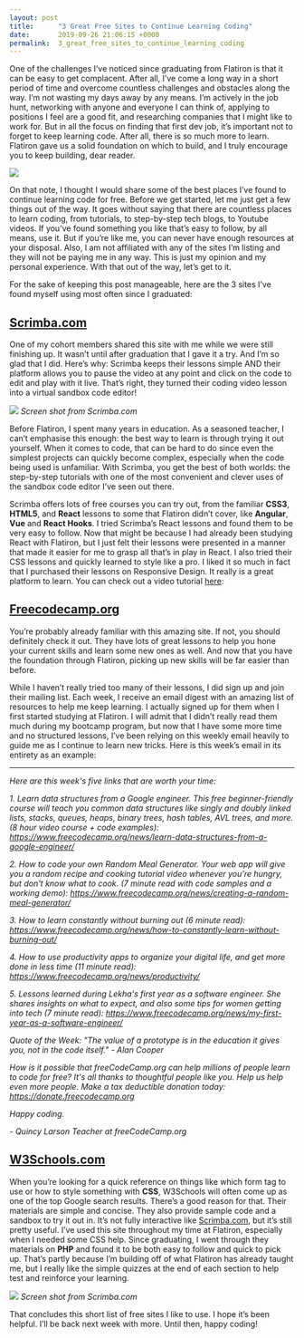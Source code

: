 ```yaml
---
layout: post
title:      "3 Great Free Sites to Continue Learning Coding"
date:       2019-09-26 21:06:15 +0000
permalink:  3_great_free_sites_to_continue_learning_coding
---
```



One of the challenges I’ve noticed since graduating from Flatiron is that it can be easy to get complacent.  After all, I’ve come a long way in a short period of time and overcome countless challenges and obstacles along the way.  I’m not wasting my days away by any means.  I’m actively in the job hunt, networking with anyone and everyone I can think of, applying to positions I feel are a good fit, and researching companies that I might like to work for.  But in all the focus on finding that first dev job, it’s important not to forget to keep learning code.  After all, there is so much more to learn.  Flatiron gave us a solid foundation on which to build, and I truly encourage you to keep building, dear reader.

![](http://4.bp.blogspot.com/-cleSfhh1SfM/VcRhSr90GMI/AAAAAAAAARw/rSG8oE-rBPo/s1600/keep%2Bcalm.jpg)

On that note, I thought I would share some of the best places I’ve found to continue learning code for free.  Before we get started, let me just get a few things out of the way.  It goes without saying that there are countless places to learn coding, from tutorials, to step-by-step tech blogs, to Youtube videos.  If you’ve found something you like that’s easy to follow, by all means, use it.  But if you’re like me, you can never have enough resources at your disposal.  Also, I am not affiliated with any of the sites I’m listing and they will not be paying me in any way.  This is just my opinion and my personal experience.  With that out of the way, let’s get to it.

For the sake of keeping this post manageable, here are the 3 sites I’ve found myself using most often since I graduated:

## [Scrimba.com](https://scrimba.com/)

One of my cohort members shared this site with me while we were still finishing up.  It wasn’t until after graduation that I gave it a try.  And I’m so glad that I did.  Here’s why: Scrimba keeps their lessons simple AND their platform allows you to pause the video at any point and click on the code to edit and play with it live.  That’s right, they turned their coding video lesson into a virtual sandbox code editor!  

![](https://steemitimages.com/640x0/https://i.imgur.com/njIqcy1.png)
*Screen shot from Scrimba.com*

Before Flatiron, I spent many years in education.  As a seasoned teacher, I can’t emphasise this enough: the best way to learn is through trying it out yourself.  When it comes to code, that can be hard to do since even the simplest projects can quickly become complex, especially when the code being used is unfamiliar.  With Scrimba, you get the best of both worlds: the step-by-step tutorials with one of the most convenient and clever uses of the sandbox code editor I’ve seen out there.  

Scrimba offers lots of free courses you can try out, from the familiar **CSS3**, **HTML5**, and **React** lessons to some that Flatiron didn’t cover, like **Angular**, **Vue** and **React Hooks**.  I tried Scrimba’s React lessons and found them to be very easy to follow.  Now that might be because I had already been studying React with Flatiron, but I just felt their lessons were presented in a manner that made it easier for me to grasp all that’s in play in React.  I also tried their CSS lessons and quickly learned to style like a pro.  I liked it so much in fact that I purchased their lessons on Responsive Design.  It really is a great platform to learn.  You can check out a video tutorial [here](https://scrimba.com/c/c8gp4WfE): 

## [Freecodecamp.org](https://www.freecodecamp.org/)

You’re probably already familiar with this amazing site.  If not, you should definitely check it out.  They have lots of great lessons to help you hone your current skills and learn some new ones as well.  And now that you have the foundation through Flatiron, picking up new skills will be far easier than before.  

While I haven’t really tried too many of their lessons, I did sign up and join their mailing list.  Each week, I receive an email digest with an amazing list of resources to help me keep learning.  I actually signed up for them when I first started studying at Flatiron.  I will admit that I didn’t really read them much during my bootcamp program, but now that I have some more time and no structured lessons, I’ve been relying on this weekly email heavily to guide me as I continue to learn new tricks.  Here is this week’s email in its entirety as an example:

-------------------------------------------------------------------------------------------------------------------------------------
*Here are this week's five links that are worth your time:*

*1. Learn data structures from a Google engineer. This free beginner-friendly course will teach you common data structures like singly and doubly linked lists, stacks, queues, heaps, binary trees, hash tables, AVL trees, and more. (8 hour video course + code examples): https://www.freecodecamp.org/news/learn-data-structures-from-a-google-engineer/*

*2. How to code your own Random Meal Generator. Your web app will give you a random recipe and cooking tutorial video whenever you're hungry, but don't know what to cook. (7 minute read with code samples and a working demo): https://www.freecodecamp.org/news/creating-a-random-meal-generator/*

*3. How to learn constantly without burning out (6 minute read): https://www.freecodecamp.org/news/how-to-constantly-learn-without-burning-out/*

*4. How to use productivity apps to organize your digital life, and get more done in less time (11 minute read): https://www.freecodecamp.org/news/productivity/*

*5. Lessons learned during Lekha's first year as a software engineer. She shares insights on what to expect, and also some tips for women getting into tech (7 minute read): https://www.freecodecamp.org/news/my-first-year-as-a-software-engineer/*

*Quote of the Week: "The value of a prototype is in the education it gives you, not in the code itself." - Alan Cooper*

*How is it possible that freeCodeCamp.org can help millions of people learn to code for free? It's all thanks to thoughtful people like you. Help us help even more people. Make a tax deductible donation today: https://donate.freecodecamp.org*

*Happy coding.*

*- Quincy Larson
Teacher at freeCodeCamp.org*

## [W3Schools.com](https://www.w3schools.com/)

When you’re looking for a quick reference on things like which form tag to use or how to style something with **CSS**, W3Schools will often come up as one of the top Google search results.  There’s a good reason for that.  Their materials are simple and concise.  They also provide sample code and a sandbox to try it out in.  It’s not fully interactive like [Scrimba.com](https://scrimba.com/), but it’s still pretty useful.  I’ve used this site throughout my time at Flatiron, especially when I needed some CSS help.  Since graduating, I went through they materials on **PHP** and found it to be both easy to follow and quick to pick up.  That’s partly because I’m building off of what Flatiron has already taught me, but I really like the simple quizzes at the end of each section to help test and reinforce your learning.  

![](https://pic.accessify.com/thumbnails/777x423/w/w3schools.com.png)
*Screen shot from Scrimba.com*

That concludes this short list of free sites I like to use.  I hope it’s been helpful.  I’ll be back next week with more.  Until then, happy coding!

